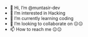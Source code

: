 - 👋 Hi, I’m @muntasir-dev
- 👀 I’m interested in Hacking
- 🌱 I’m currently learning coding
- 💞️ I’m looking to collaborate on 😑😑
- 📫 How to reach me 😑😑

<!---
muntasir-dev/muntasir-dev is a ✨ special ✨ repository because its `README.md` (this file) appears on your GitHub profile.
You can click the Preview link to take a look at your changes.
--->
